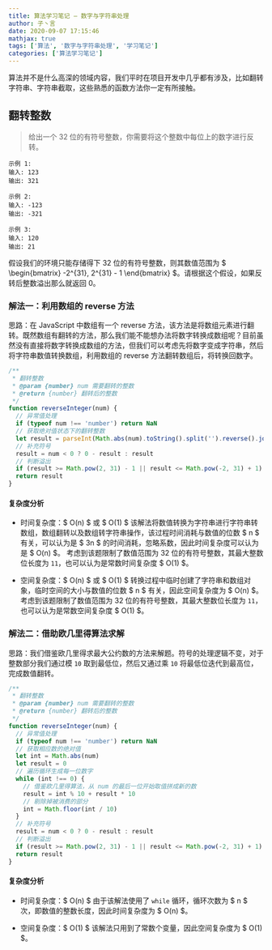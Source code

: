 ```yaml
---
title: 算法学习笔记 — 数字与字符串处理
author: 子丶言
date: 2020-09-07 17:15:46
mathjax: true
tags: ['算法', '数字与字符串处理', '学习笔记']
categories: ['算法学习笔记']
---
```


算法并不是什么高深的领域内容，我们平时在项目开发中几乎都有涉及，比如翻转字符串、字符串截取，这些熟悉的函数方法你一定有所接触。
<!-- more -->

## 翻转整数

> 给出一个 32 位的有符号整数，你需要将这个整数中每位上的数字进行反转。

```shell
示例 1:
输入: 123
输出: 321

示例 2:
输入: -123
输出: -321

示例 3:
输入: 120
输出: 21
```

假设我们的环境只能存储得下 32 位的有符号整数，则其数值范围为 $ \begin{bmatrix} -2^{31}, 2^{31} - 1 \end{bmatrix} $。请根据这个假设，如果反转后整数溢出那么就返回 0。

### 解法一：利用数组的 reverse 方法

思路：在 JavaScript 中数组有一个 reverse 方法，该方法是将数组元素进行翻转。既然数组有翻转的方法，那么我们能不能想办法将数字转换成数组呢？目前虽然没有直接将数字转换成数组的方法，但我们可以考虑先将数字变成字符串，然后将字符串数值转换数组，利用数组的 reverse 方法翻转数组后，将转换回数字。

```js
/**
 * 翻转整数
 * @param {number} num 需要翻转的整数
 * @return {number} 翻转后的整数
 */
function reverseInteger(num) {
  // 异常值处理
  if (typeof num !== 'number') return NaN
  // 获取绝对值状态下的翻转整数
  let result = parseInt(Math.abs(num).toString().split('').reverse().join(''), 10)
  // 补充符号
  result = num < 0 ? 0 - result : result
  // 判断溢出
  if (result >= Math.pow(2, 31) - 1 || result <= Math.pow(-2, 31) + 1) return 0
  return result
}
```

#### 复杂度分析

- 时间复杂度：$ O(n) $ 或 $ O(1) $
  该解法将数值转换为字符串进行字符串转数组，数组翻转以及数组转字符串操作，该过程时间消耗与数值的位数 $ n $ 有关，可以认为是 $ 3n $ 的时间消耗，忽略系数，因此时间复杂度可以认为是 $ O(n) $。
  考虑到该题限制了数值范围为 32 位的有符号整数，其最大整数位长度为 `11`，也可以认为是常数时间复杂度 $ O(1) $。

- 空间复杂度：$ O(n) $ 或 $ O(1) $
  转换过程中临时创建了字符串和数组对象，临时空间的大小与数值的位数 $ n $ 有关，因此空间复杂度为 $ O(n) $。
  考虑到该题限制了数值范围为 32 位的有符号整数，其最大整数位长度为 `11`，也可以认为是常数空间复杂度 $ O(1) $。

### 解法二：借助欧几里得算法求解

思路：我们借鉴欧几里得求最大公约数的方法来解题。符号的处理逻辑不变，对于整数部分我们通过模 `10` 取到最低位，然后又通过乘 `10` 将最低位迭代到最高位，完成数值翻转。

```js
/**
 * 翻转整数
 * @param {number} num 需要翻转的整数
 * @return {number} 翻转后的整数
 */
function reverseInteger(num) {
  // 异常值处理
  if (typeof num !== 'number') return NaN
  // 获取相应数的绝对值
  let int = Math.abs(num)
  let result = 0
  // 遍历循环生成每一位数字
  while (int !== 0) {
    // 借鉴欧几里得算法，从 num 的最后一位开始取值拼成新的数
    result = int % 10 + result * 10
    // 剔除掉被消费的部分
    int = Math.floor(int / 10)
  }
  // 补充符号
  result = num < 0 ? 0 - result : result
  // 判断溢出
  if (result >= Math.pow(2, 31) - 1 || result <= Math.pow(-2, 31) + 1) return 0
  return result
}
```

#### 复杂度分析

- 时间复杂度：$ O(n) $
  由于该解法使用了 `while` 循环，循环次数为 $ n $ 次，即数值的整数长度，因此时间复杂度为 $ O(n) $。

- 空间复杂度：$ O(1) $
  该解法只用到了常数个变量，因此空间复杂度为 $ O(1) $。